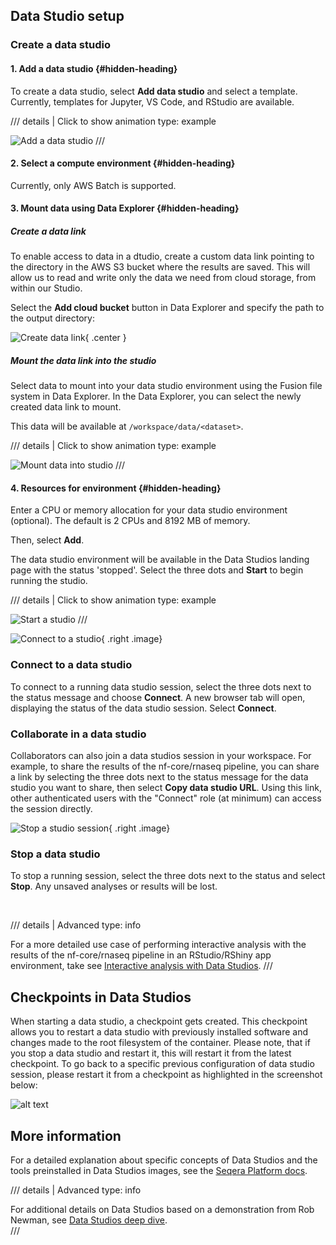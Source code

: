 ## Data Studio setup

### Create a data studio

#### 1. Add a data studio {#hidden-heading}

To create a data studio, select **Add data studio** and select a template. Currently, templates for Jupyter, VS Code, and RStudio are available.


/// details | Click to show animation
    type: example

![Add a data studio](assets/create-data-studio.gif)
///

#### 2. Select a compute environment {#hidden-heading}

Currently, only AWS Batch is supported.

#### 3. Mount data using Data Explorer {#hidden-heading}
##### Create a data link
To enable access to data in a dtudio, create a custom data link pointing to the directory in the AWS S3 bucket where the results are saved. This will allow us to read and write only the data we need from cloud storage, from within our Studio.

Select the **Add cloud bucket** button in Data Explorer and specify the path to the output directory:

![Create data link](assets/create-a-data-link.png){ .center }

##### Mount the data link into the studio
Select data to mount into your data studio environment using the Fusion file system in Data Explorer. In the Data Explorer, you can select the newly created data link to mount.

This data will be available at `/workspace/data/<dataset>`.


/// details | Click to show animation
    type: example

![Mount data into studio](assets/mount-data-into-studio.gif)
///

#### 4. Resources for environment {#hidden-heading}

Enter a CPU or memory allocation for your data studio environment (optional). The default is 2 CPUs and 8192 MB of memory.

Then, select **Add**.

The data studio environment will be available in the Data Studios landing page with the status 'stopped'. Select the three dots and **Start** to begin running the studio.


/// details | Click to show animation
    type: example

![Start a studio](assets/start-studio.gif)
///


![Connect to a studio](assets/connect-to-studio.png){ .right .image}

### Connect to a data studio

To connect to a running data studio session, select the three dots next to the status message and choose **Connect**. A new browser tab will open, displaying the status of the data studio session. Select **Connect**.
<br>
<div style="clear: both;"></div>

### Collaborate in a data studio

Collaborators can also join a data studios session in your workspace. For example, to share the results of the nf-core/rnaseq pipeline, you can share a link by selecting the three dots next to the status message for the data studio you want to share, then select **Copy data studio URL**. Using this link, other authenticated users with the "Connect" role (at minimum) can access the session directly.
<div style="clear: both;"></div>

![Stop a studio session](assets/stop-a-studio.png){ .right .image}
### Stop a data studio

To stop a running session, select the three dots next to the status and select **Stop**. Any unsaved analyses or results will be lost.<br>
<div style="clear: both;"></div>

<br>



/// details | Advanced
    type: info    

For a more detailed use case of performing interactive analysis with the results of the nf-core/rnaseq pipeline in an RStudio/RShiny app environment, take see [Interactive analysis with Data Studios](./011_interactive_analysis_data_studios.md).
///

## Checkpoints in Data Studios

When starting a data studio, a checkpoint gets created. This checkpoint allows you to restart a data studio with previously installed software and changes made to the root filesystem of the container. Please note, that if you stop a data studio and restart it, this will restart it from the latest checkpoint. To go back to a specific previous configuration of data studio session, please restart it from a checkpoint as highlighted in the screenshot below:

![alt text](assets/data-studio-checkpoints.png)

## More information

For a detailed explanation about specific concepts of Data Studios and the tools preinstalled in Data Studios images, see the [Seqera Platform docs](https://docs.seqera.io/platform/23.4.0/data/data-studios).

/// details | Advanced
    type: info    

For additional details on Data Studios based on a demonstration from Rob Newman, see [Data Studios deep dive](./014_data_studios_deep_dive.md).  
///
